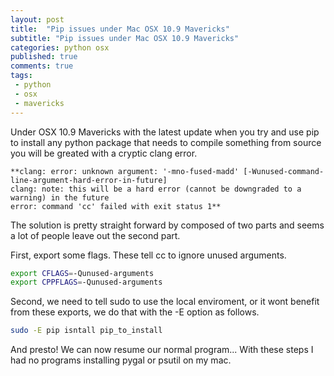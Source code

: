 ```yaml
---
layout: post
title:  "Pip issues under Mac OSX 10.9 Mavericks"
subtitle: "Pip issues under Mac OSX 10.9 Mavericks"
categories: python osx
published: true
comments: true
tags:
 - python
 - osx
 - mavericks
---
```


Under OSX 10.9 Mavericks with the latest update when you try and use pip to install any python package that needs to compile something from source you will be greated with a cryptic clang error.

```
**clang: error: unknown argument: '-mno-fused-madd' [-Wunused-command-line-argument-hard-error-in-future]
clang: note: this will be a hard error (cannot be downgraded to a warning) in the future
error: command 'cc' failed with exit status 1**
```

The solution is pretty straight forward by composed of two parts and seems a lot of people leave out the second part.

First, export some flags. These tell cc to ignore unused arguments.

``` bash
export CFLAGS=-Qunused-arguments
export CPPFLAGS=-Qunused-arguments
```

Second, we need to tell sudo to use the local enviroment, or it wont benefit from these exports, we do that with the -E option as follows.

``` bash
sudo -E pip isntall pip_to_install
```

And presto! We can now resume our normal program... With these steps I had no programs installing pygal or psutil on my mac.